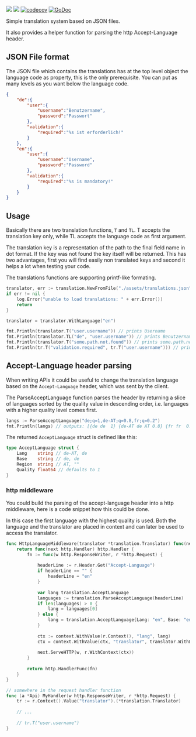 [![](https://github.com/mbretter/go-translation/actions/workflows/test.yml/badge.svg)](https://github.com/mbretter/go-translation/actions/workflows/test.yml)
[![](https://goreportcard.com/badge/mbretter/go-translation)](https://goreportcard.com/report/mbretter/go-translation "Go Report Card")
[![codecov](https://codecov.io/gh/mbretter/go-translation/graph/badge.svg?token=YMBMKY7W9X)](https://codecov.io/gh/mbretter/go-translation)
[![GoDoc](https://godoc.org/github.com/mbretter/go-translation?status.svg)](https://pkg.go.dev/github.com/mbretter/go-translation)

Simple translation system based on JSON files.

It also provides a helper function for parsing the http Accept-Language header.

## JSON File format

The JSON file which contains the translations has at the top level object the language code as property, this is 
the only prerequisite. You can put as many levels as you want below the language code.

```json
{
    "de":{
        "user":{
            "username":"Benutzername",
            "password":"Passwort"
        },
        "validation":{
            "required":"%s ist erforderlich!"
        }
    },
    "en":{
        "user":{
            "username":"Username",
            "password":"Password"
        },
        "validation":{
            "required":"%s is mandatory!"
        }
    }
}
```

## Usage

Basically there are two translation functions, `T` and `TL`. T accepts the translation key only, while TL accepts the 
language code as first argument.

The translation key is a representation of the path to the final field name in dot format. If the key was not found 
the key itself will be returned. This has two advantages, first you will find easily non translated keys and second 
it helps a lot when testing your code.

The translations functions are supporting printf-like formating.

```go
translator, err := translation.NewFromFile("./assets/translations.json")
if err != nil {
    log.Error("unable to load translations: " + err.Error())
    return
}

translator = translator.WithLanguage("en")

fmt.Println(translator.T("user.username")) // prints Username
fmt.Println(translator.TL("de", "user.username")) // prints Benutzername
fmt.Println(translator.T("some.path.not.found")) // prints some.path.not.found
fmt.Println(tr.T("validation.required", tr.T("user.username"))) // prints Username is mandatory!
```

## Accept-Language header parsing

When writing APIs it could be useful to change the translation language based on the `Accept-Language` header, which 
was sent by the client.

The ParseAcceptLanguage function parses the header by returning a slice of languages sorted by the quality value in 
descending order, i.e. languages with a higher quality level comes first.

```go
langs := ParseAcceptLanguage("de;q=1,de-AT;q=0.8,fr;q=0.2")
fmt.Println(langs) // outputs: [{de de  1} {de-AT de AT 0.8} {fr fr  0.2}]
```

The returned `AcceptLanguage` struct is defined like this:
```go
type AcceptLanguage struct {
    Lang    string // de-AT, de
    Base    string // de, de
    Region  string // AT, ""
    Quality float64 // defaults to 1
}
```

### http middleware

You could build the parsing of the accept-language header into a http middleware, here is a code snippet how this could be done.

In this case the first language with the highest quality is used.
Both the language and the translator are placed in context and can later be used to access the translator.

```go
func HttpLanguageMiddleware(translator *translation.Translator) func(next http.Handler) http.Handler {
    return func(next http.Handler) http.Handler {
        fn := func(w http.ResponseWriter, r *http.Request) {
    
            headerLine := r.Header.Get("Accept-Language")
            if headerLine == "" {
                headerLine = "en"
            }
    
            var lang translation.AcceptLanguage
            languages := translation.ParseAcceptLanguage(headerLine)
            if len(languages) > 0 {
                lang = languages[0]
            } else {
                lang = translation.AcceptLanguage{Lang: "en", Base: "en"}
            }
    
            ctx := context.WithValue(r.Context(), "lang", lang)
            ctx = context.WithValue(ctx, "translator", translator.WithLanguage(lang.Base))
    
            next.ServeHTTP(w, r.WithContext(ctx))
        }
    
        return http.HandlerFunc(fn)
    }
}

// somewhere in the request handler function
func (a *Api) MyHandler(w http.ResponseWriter, r *http.Request) {
    tr := r.Context().Value("translator").(*translation.Translator)
	
	// ...
	
	// tr.T("user.username")
}
```

